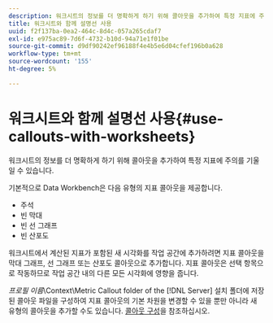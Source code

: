 ```yaml
---
description: 워크시트의 정보를 더 명확하게 하기 위해 콜아웃을 추가하여 특정 지표에 주의를 기울일 수 있습니다.
title: 워크시트와 함께 설명선 사용
uuid: f2f137ba-0ea2-464c-8d4c-057a265cdaf7
exl-id: e975ac89-7d6f-4732-b10d-94a71e1f01be
source-git-commit: d9df90242ef96188f4e4b5e6d04cfef196b0a628
workflow-type: tm+mt
source-wordcount: '155'
ht-degree: 5%

---
```


# 워크시트와 함께 설명선 사용{#use-callouts-with-worksheets}

워크시트의 정보를 더 명확하게 하기 위해 콜아웃을 추가하여 특정 지표에 주의를 기울일 수 있습니다.

기본적으로 Data Workbench은 다음 유형의 지표 콜아웃을 제공합니다.

* 주석
* 빈 막대
* 빈 선 그래프
* 빈 산포도

워크시트에서 계산된 지표가 포함된 새 시각화를 작업 공간에 추가하려면 지표 콜아웃을 막대 그래프, 선 그래프 또는 산포도 콜아웃으로 추가합니다. 지표 콜아웃은 선택 항목으로 작동하므로 작업 공간 내의 다른 모든 시각화에 영향을 줍니다.

*프로필 이름*\Context\Metric Callout folder of the [!DNL Server] 설치 폴더에 저장된 콜아웃 파일을 구성하여 지표 콜아웃의 기본 차원을 변경할 수 있을 뿐만 아니라 새 유형의 콜아웃을 추가할 수도 있습니다. [콜아웃 구성](../../../../home/c-get-started/c-intf-anlys-ftrs/c-config-callouts.md#concept-f6e91e172f5e4c009245c9c549beb76a)을 참조하십시오.
